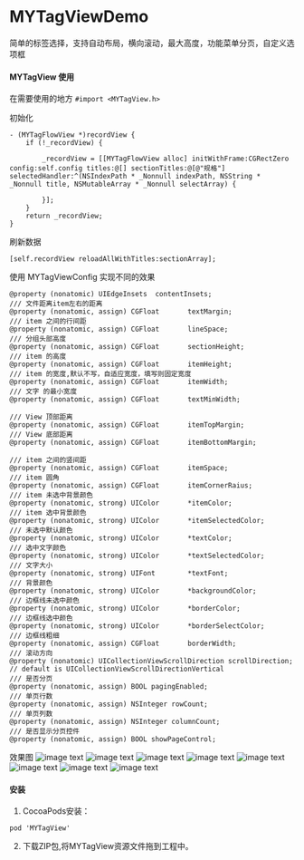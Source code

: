 # MYTagViewDemo
简单的标签选择，支持自动布局，横向滚动，最大高度，功能菜单分页，自定义选项框
#### MYTagView 使用
在需要使用的地方  `#import <MYTagView.h>`

初始化
```
- (MYTagFlowView *)recordView {
    if (!_recordView) {
        
        _recordView = [[MYTagFlowView alloc] initWithFrame:CGRectZero config:self.config titles:@[] sectionTitles:@[@"规格"] selectedHandler:^(NSIndexPath * _Nonnull indexPath, NSString * _Nonnull title, NSMutableArray * _Nonnull selectArray) {
            
        }];
    }
    return _recordView;
}
```
刷新数据
```
[self.recordView reloadAllWithTitles:sectionArray];
```
使用 MYTagViewConfig 实现不同的效果
```
@property (nonatomic) UIEdgeInsets  contentInsets;
/// 文件距离item左右的距离
@property (nonatomic, assign) CGFloat       textMargin;
/// item 之间的行间距
@property (nonatomic, assign) CGFloat       lineSpace;
/// 分组头部高度
@property (nonatomic, assign) CGFloat       sectionHeight;
/// item 的高度
@property (nonatomic, assign) CGFloat       itemHeight;
/// item 的宽度,默认不写，自适应宽度，填写则固定宽度
@property (nonatomic, assign) CGFloat       itemWidth;
/// 文字 的最小宽度
@property (nonatomic, assign) CGFloat       textMinWidth;

/// View 顶部距离
@property (nonatomic, assign) CGFloat       itemTopMargin;
/// View 底部距离
@property (nonatomic, assign) CGFloat       itemBottomMargin;

/// item 之间的竖间距
@property (nonatomic, assign) CGFloat       itemSpace;
/// item 圆角
@property (nonatomic, assign) CGFloat       itemCornerRaius;
/// item 未选中背景颜色
@property (nonatomic, strong) UIColor       *itemColor;
/// item 选中背景颜色
@property (nonatomic, strong) UIColor       *itemSelectedColor;
/// 未选中默认颜色
@property (nonatomic, strong) UIColor       *textColor;
/// 选中文字颜色
@property (nonatomic, strong) UIColor       *textSelectedColor;
/// 文字大小
@property (nonatomic, strong) UIFont        *textFont;
/// 背景颜色
@property (nonatomic, strong) UIColor       *backgroundColor;
/// 边框线未选中颜色
@property (nonatomic, strong) UIColor       *borderColor;
/// 边框线选中颜色
@property (nonatomic, strong) UIColor       *borderSelectColor;
/// 边框线粗细
@property (nonatomic, assign) CGFloat       borderWidth;
/// 滚动方向
@property (nonatomic) UICollectionViewScrollDirection scrollDirection; // default is UICollectionViewScrollDirectionVertical
/// 是否分页
@property (nonatomic, assign) BOOL pagingEnabled;
/// 单页行数
@property (nonatomic, assign) NSInteger rowCount;
/// 单页列数
@property (nonatomic, assign) NSInteger columnCount;
/// 是否显示分页控件
@property (nonatomic, assign) BOOL showPageControl;
```

效果图
![image text](https://github.com/lbj858585/MYTagViewDemo/blob/master/images/1.gif)
![image text](https://github.com/lbj858585/MYTagViewDemo/blob/master/images/2.gif)
![image text](https://github.com/lbj858585/MYTagViewDemo/blob/master/images/3.gif)
![image text](https://github.com/lbj858585/MYTagViewDemo/blob/master/images/4.gif)
![image text](https://github.com/lbj858585/MYTagViewDemo/blob/master/images/5.gif)
![image text](https://github.com/lbj858585/MYTagViewDemo/blob/master/images/6.gif)
![image text](https://github.com/lbj858585/MYTagViewDemo/blob/master/images/7.gif)
![image text](https://github.com/lbj858585/MYTagViewDemo/blob/master/images/8.gif)
#### 安装 
1. CocoaPods安装：
```
pod 'MYTagView' 
```
2. 下载ZIP包,将MYTagView资源文件拖到工程中。
